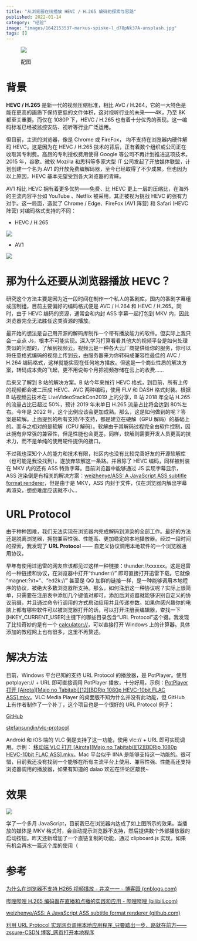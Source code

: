 ```yaml
---
title: "从浏览器在线播放 HEVC / H.265 编码的探索与思路"
published: 2022-01-14
category: "经验"
image: "images/1642153537-markus-spiske-l_d78pNk37A-unsplash.jpg"
tags: []
---
```


<figure>

![](images/1642077295-wahid-khene-iKdQCIiSMlQ-unsplash.jpg)

<figcaption>

配图

</figcaption>

</figure>

# 背景

**HEVC / H.265** 是新一代的视频压缩标准，相比 AVC / H.264，它的一大特色是能在更高的画质下保持更低的文件体积，这对视听行业的未来——4K，乃至 8K 都至关重要。而仅在 1080P 下，HEVC / H.265 也有着十分优秀的表现。这一编码标准已经被监控安防、视听等行业广泛运用。

但目前，主流的浏览器，像是 Chrome 或 FireFox， 均不支持在浏览器内硬件解码 HEVC。这是因为在 HEVC / H.265 技术的背后，正有着数个组织或公司正在收取其专利费。高昂的专利授权费用使得 Google 等公司不再计划推进这项技术。2015 年，谷歌、微软 Mozilla 和思科等多家大型 IT 公司发起了开放媒体联盟，计划创建一个名为 AV1 的开放免费编解码器，至今已经取得了不少成果。但也因为以上原因，HEVC 基本无望受到各大浏览器的青睐。

AV1 相比 HEVC 拥有着更多优势——免费、比 HEVC 更上一层的压缩比，在海外的主流内容平台如 YouTube 、Netflix 被采用，其正被视为挑战 HEVC 的强有力对手。这一局面，造就了 Chrome / Edge、FireFox (AV1 阵营) 和 Safari (HEVC 阵营) 对编码格式支持的不同：

- HEVC / H.265

![](images/1642078946-image.png)

- AV1

![](images/1642078904-image.png)

# 那为什么还要从浏览器播放 HEVC？

研究这个方法主要是因为近一段时间在制作一个私人的番剧库。国内的番剧字幕组或压制组，目前主要偏好的编码格式便是 AVC / H.264 和 HEVC / H.265。同时，由于 HEVC 编码的资源，通常会和内封 ASS 字幕一起打包到 MKV 内，因此浏览器完全无法胜任这类资源的播放。

最开始的想法是自己用开源的解码库制作一个带有播放能力的软件。但实际上我只会一点点 Js，根本不可能实现。深入学习打算看看其他大的视频平台是如何处理类似的问题的，了解到视频云。视频云是一种各大云厂商提供给你的服务，你可以将任意格式编码的视频上传到云，由服务器来为你转码成兼容性最佳的 AVC / H.264 编码格式，这样就能实现在任何地方播放。但这是一个商业性质的解决方案，转码成本贵的飞起，更不用说每个月把视频存储在云上的收费......

后来又了解到 B 站的解决方案。B 站今年来推行 HEVC 格式，到目前，所有上传的视频都会被二压成 HEVC、AVC 两种编码，使用 FLV 和 DASH 格式封装。根据 B 站视频云技术在 LiveVideoStackCon2019 上的分享，B 站 2018 年全站 H.265 的流量占比已超过 50%，预计 2019 年末单日 H.265 流量占比将会达到 80%左右。今年是 2022 年，这个比例应该会更加成熟。那么，这是如何做到的呢？答案是软解。上面提到的所有支持/不支持，都是建立在硬解（GPU 解码）的基础上的。而与之相对的是软解（CPU 解码）。软解由于其解码过程完全由软件控制，因此拥有非常强的兼容性，但是性能也会更差。同样，软解则需要开发人员更高的技术力，而不是单纯的使用硬件提供的接口。

不过我也深知个人的能力和技术有限，社区内也没有比较完善好友的开源软解库（也可能是我没找到）。遂放弃软解这一条路。并且除了 HEVC 编码，同样被封装在 MKV 内的还有 ASS 特效字幕。目前浏览器中能够通过 JS 实现字幕显示，ASS 渲染倒是有相关的解决方案：[weizhenye/ASS: A JavaScript ASS subtitle format renderer](https://github.com/weizhenye/ASS)，但是由于是 MKV，ASS 内封于文件，仅在浏览器内解出字幕再渲染，想想难度应该就不小...

# URL Protocol

由于种种困难，我们无法实现在浏览器内完成解码到渲染的全部工作。最好的方法还是脱离浏览器，拥抱兼容性强、性能高、更加稳定的本地播放器。经过一段时间的探索，我发现了 **URL Protocol** —— 自定义协议调用本地软件的一个浏览器通用协议。

早年有使用过迅雷的网友应该都见过这样一种链接：thunder://xxxxxx。这是迅雷的一种链接和协议，在浏览器中打开“thunder://” 即可直接打开迅雷下载。它就像 ”magnet:?xt=”、“ed2k://” 甚至是 QQ 加群的链接一样，是一种能够调用本地程序的协议，被绝大多数浏览器所支持。那么，如何注册这一种协议呢？实际上很简单，只需要在注册表中添加几个键值对即可，添加后浏览器就能够识别自定义的协议前缀，并且通过命令行调用的方式启动应用并且传递参数。如果你感兴趣你的电脑上都有哪些软件可以被浏览器打开的话，可以打开注册表编辑器，查找一下\[HKEY_CURRENT_USER\]主键下的哪些目录包含“URL Protocol”这个键。我发现了比较奇妙的是有一个 [calculator://](//)，可以直接打开 Windows 上的计算器。具体添加的教程网上也有很多，这里不再赘述。

# 解决方法

目前，Windows 平台已知的支持 URL Protocol 的播放器，是 PotPlayer。使用 potplayer:// + URL 即可直接调用 PotPlayer 播放，十分好用。示例：[PotPlayer 打开 \[Airota\]\[Majo no Tabitabi\]\[12\]\[BDRip 1080p HEVC-10bit FLAC ASS\].mkv](//pan.5t5.top/api/v3/file/source/2561669/%5BAirota%5D%5BMajo%20no%20Tabitabi%5D%5B12%5D%5BBDRip%201080p%20HEVC-10bit%20FLAC%20ASS%5D.mkv?sign=OXvk8d9qwg2dncDGs2F--zBvTglsRiW3P6w38tNT3sU%3D%3A0)。VLC Media Player 的桌面版不知为什么并没有此功能，但 GitHub 上有作者制作了一个补丁，这个项目也是一个很好的 URL Protocol 例子：

[GitHub](https://github.com/ "Github")

[stefansundin/vlc-protocol](https://github.com/stefansundin/vlc-protocol)

Android 和 iOS 端的 VLC 倒是支持了这一功能，使用 vlc:// + URL 即可实现调用。示例： [移动端 VLC 打开 \[Airota\]\[Majo no Tabitabi\]\[12\]\[BDRip 1080p HEVC-10bit FLAC ASS\].mkv](//pan.5t5.top/api/v3/file/source/2561669/%5BAirota%5D%5BMajo%20no%20Tabitabi%5D%5B12%5D%5BBDRip%201080p%20HEVC-10bit%20FLAC%20ASS%5D.mkv?sign=OXvk8d9qwg2dncDGs2F--zBvTglsRiW3P6w38tNT3sU%3D%3A0)。Mac 平台似乎 IINA 是能够支持这一功能的。很可惜，目前我还没有找到一个能够在所有主流平台上使用、兼容性强、性能高还支持浏览器调用的播放器，如果有知道的 dalao 欢迎在评论区敲我~

# 效果

![](images/1642152904-image.png)

学了一个多月 JavaScript，目前我已在浏览器内达成了如上图所示的效果。当播放的媒体是 MKV 格式时，会自动提示浏览器不支持，然后提供数个外部播放器的启动按钮。昨天还新增加了一个直链复制的功能，通过 clipboard.js 实现，如果有机会再水一篇这个库的使用（

# 参考

[为什么在浏览器不支持 H265 视频播放 - 井凉一一 - 博客园 (cnblogs.com)](https://www.cnblogs.com/bagexiaowenti/p/12698311.html)

[哔哩哔哩 H.265 编码器在直播和点播的实践和应用 - 哔哩哔哩 (bilibili.com)](https://www.bilibili.com/read/cv5980220?from=articleDetail)

[weizhenye/ASS: A JavaScript ASS subtitle format renderer (github.com)](https://github.com/weizhenye/ASS)

[利用 URL Protocol 实现网页调用本地应用程序\_只要踏出一步，路就在前方——zssure-CSDN 博客\_网页打开本地程序](https://blog.csdn.net/zssureqh/article/details/25828683)
